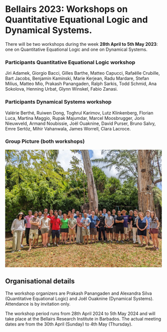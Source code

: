 # Bellairs 2023: Workshops on Quantitative Equational Logic and Dynamical Systems.  


There will be two workshops during the week **28th April to 5th May 2023**: one on Quantitative Equational Logic and one on Dynamical Systems.


### Participants Quantitative Equational Logic workshop
Jiri Adamek,
Giorgio Bacci,
Gilles Barthe,
Matteo Capucci,
Rafaëlle Crubille,
Bart Jacobs,
Benjamin Kaminski,
Marie Kerjean,
Radu Mardare,
Stefan Milius,
Matteo Mio,
Prakash Panangaden,
Ralph Sarkis,
Todd Schmid,
Ana Sokolova,
Henning Urbat,
Glynn Winskel,
Fabio Zanasi.

### Participants Dynamical Systems workshop 

Valérie Berthé, 
Ruiwen Dong, 
Toghrul Karimov, 
Lutz Klinkenberg, 
Florian Luca, 
Martina Maggio, 
Rupak Majumdar, 
Marcel Moosbrugger, 
Joris Nieuwveld, 
Armand Noubissie, 
Joël Ouaknine, 
David Purser, 
Bruno Salvy, 
Emre Sertöz, 
Mihir Vahanwala, 
James Worrell, 
Clara Lacroce.

### Group Picture (both workshops)


![Group Picture](img/2023.jpg)



## Organisational details 

The workshop organizers are Prakash Panangaden and Alexandra Silva (Quantitative Equational Logic) and Joël Ouaknine (Dynamical Systems). Attendance is by invitation only.

The workshop period runs from 28th April 2024 to 5th May 2024 and will take place at the Bellairs Research Institute in Barbados. The actual meeting dates are from the 30th April (Sunday) to 4th May (Thursday). 


